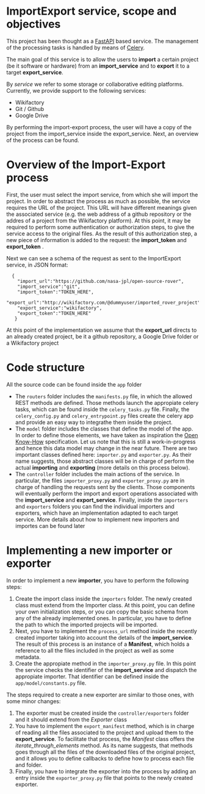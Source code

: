 # ImportExport service, scope and objectives

This project has been thought as a [FastAPI](https://fastapi.tiangolo.com/) based service. The management of the processing tasks is handled by means of [Celery](https://docs.celeryproject.org/en/stable/getting-started/introduction.html).

The main goal of this service is to allow the users to **import** a certain project (be it software or hardware) from an **import_service** and to **export** it to a target **export_service**.

By *service* we refer to some storage or collaborative editing platforms. Currently, we provide support to the following services:
 - Wikifactory
 - Git / Github
 - Google Drive

By performing the import-export process, the user will have a copy of the project from the import_service inside the export_service. Next, an overview of the process can be found.

# Overview of the Import-Export process

First, the user must select the import service, from which she will import the project. In order to abstract the process as much as possible, the service requires the URL of the project. This URL will have different meanings given the associated service (e.g. the web address of a github repository or the addres of a project from the Wikifactory platform). At this point, it may be required to perform some authentication or authorization steps, to give the service access to the original files. As the result of this authorization step, a new piece of information is added to the request: the **import_token** and **export_token** .

Next we can see a schema of the request as sent to the ImportExport service, in JSON format:
  

      {
   	    "import_url":"https://github.com/nasa-jpl/open-source-rover",
   	    "import_service":"git",
   	    "import_token":"TOKEN_HERE",
   	    "export_url":"http://wikifactory.com/@dummyuser/imported_rover_project",
   	    "export_service":"wikifactory",
   	    "export_token":"TOKEN_HERE"
       } 

At this point of the implementation we assume that the **export_url** directs to an already created project, be it a github repository, a Google Drive folder or a Wikifactory project

#  Code structure
All the source code can be found inside the `app` folder

 - The `routers` folder includes the `manifests.py` file, in which the allowed REST methods are defined. Those methods launch the appropiate celery tasks, which can be found inside the `celery_tasks.py` file. Finally, the `celery_config.py` and `celery_entrypoint.py` files create the celery app and provide an easy way to integrathe them inside the project.
 - The `model` folder includes the classes that define the model of the app. In order to define those elements, we have taken as inspiration the [Open Know-How](https://app.standardsrepo.com/MakerNetAlliance/OpenKnowHow/wiki/) specification. Let us note that this is still a work-in-progress and hence this data model may change in the near future. There are two important classes defined here: `importer.py` and `exporter.py`. As their name suggests, those abstract classes will be in charge of perform the actual **importing** and **exporting** (more details on this process below).
 - The `controller` folder includes the main actions of the service. In particular, the files `importer_proxy.py`  and `exporter_proxy.py` are in charge of handling the requests sent by the clients. Those components will eventually perform the import and export operations associated with the **import_service** and **export_service**. Finally, inside the `importers` and `exporters` folders you can find the individual importers and exporters, which have an implementation adapted to each target service. More details about how to implement new importers and importes can be found later

# Implementing a new importer or exporter

In order to implement a new **importer**, you have to perform the following steps:

 1. Create the import class inside the `importers` folder. The newly created class must extend from the Importer class. At this point, you can define your own initialization steps, or you can copy the basic schema from any of the already implemented ones. In particular, you have to define the path to which the imported projects will be imported. 
 2. Next, you have to implement the `process_url` method inside the recently created importer taking into account the details of the **import_service**. The result of this process is an instance of a **Manifest**, which holds a reference to all the files included in the project as well as some metadata.
 3. Create the appropiate method in the `importer_proxy.py` file. In this point the service checks the identifier of the **import_service** and dispatch the appropiate importer. That identifier can be defined inside the `app/model/constants.py` file.


The steps required to create a new exporter are similar to those ones, with some minor changes:

 1. The exporter must be created inside the `controller/exporters` folder and it should extend from the *Exporter* class
 2. You have to implement the `export_manifest` method, which is in charge of reading all the files associated to the project and upload them to the **export_service**. To facilitate that process, the *Manifest* class offers the *iterate_through_elements* method. As its name suggests, that methods goes through all the files of the downloaded files of the original project, and it allows you to define callbacks to define how to process each file and folder.
 3. Finally, you have to integrate the exporter into the process by adding an entry inside the `exporter_proxy.py` file that points to the newly created exporter.

